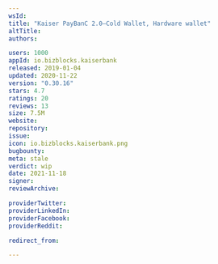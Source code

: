 ```yaml
---
wsId: 
title: "Kaiser PayBanC 2.0–Cold Wallet, Hardware wallet"
altTitle: 
authors:

users: 1000
appId: io.bizblocks.kaiserbank
released: 2019-01-04
updated: 2020-11-22
version: "0.30.16"
stars: 4.7
ratings: 20
reviews: 13
size: 7.5M
website: 
repository: 
issue: 
icon: io.bizblocks.kaiserbank.png
bugbounty: 
meta: stale
verdict: wip
date: 2021-11-18
signer: 
reviewArchive:

providerTwitter: 
providerLinkedIn: 
providerFacebook: 
providerReddit: 

redirect_from:

---
```


